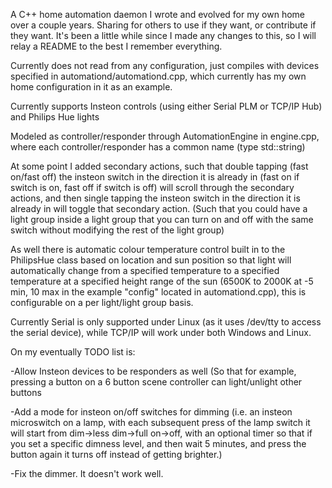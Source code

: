 A C++ home automation daemon I wrote and evolved for my own home over a couple years. 
Sharing for others to use if they want, or contribute if they want.
It's been a little while since I made any changes to this, so I will relay a README to the best I remember everything.

Currently does not read from any configuration, just compiles with devices specified in automationd/automationd.cpp,
which currently has my own home configuration in it as an example.

Currently supports Insteon controls (using either Serial PLM or TCP/IP Hub) and Philips Hue lights

Modeled as controller/responder through AutomationEngine in engine.cpp, where each controller/responder has a common 
name (type std::string)

At some point I added secondary actions, such that double tapping (fast on/fast off) the insteon switch in the
direction it is already in (fast on if switch is on, fast off if switch is off) will scroll through the secondary actions,
and then single tapping the insteon switch in the direction it is already in will toggle that secondary action.
(Such that you could have a light group inside a light group that you can turn on and off with the same switch
 without modifying the rest of the light group)
 
As well there is automatic colour temperature control built in to the PhilipsHue class based on location and sun position so that
light will automatically change from a specified temperature to a specified temperature at a specified height range of the sun
(6500K to 2000K at -5 min, 10 max in the example "config" located in automationd.cpp), this is configurable on a per light/light
group basis.

Currently Serial is only supported under Linux (as it uses /dev/tty to access the serial device), 
while TCP/IP will work under both Windows and Linux.

On my eventually TODO list is:

-Allow Insteon devices to be responders as well (So that for example, pressing a button on a 6 button scene controller can 
 light/unlight other buttons

-Add a mode for insteon on/off switches for dimming (i.e. an insteon microswitch on a lamp, with each subsequent press of the
 lamp switch it will start from dim->less dim->full on->off, with an optional timer so that if you set a specific dimness level,
 and then wait 5 minutes, and press the button again it turns off instead of getting brighter.)

-Fix the dimmer. It doesn't work well.
